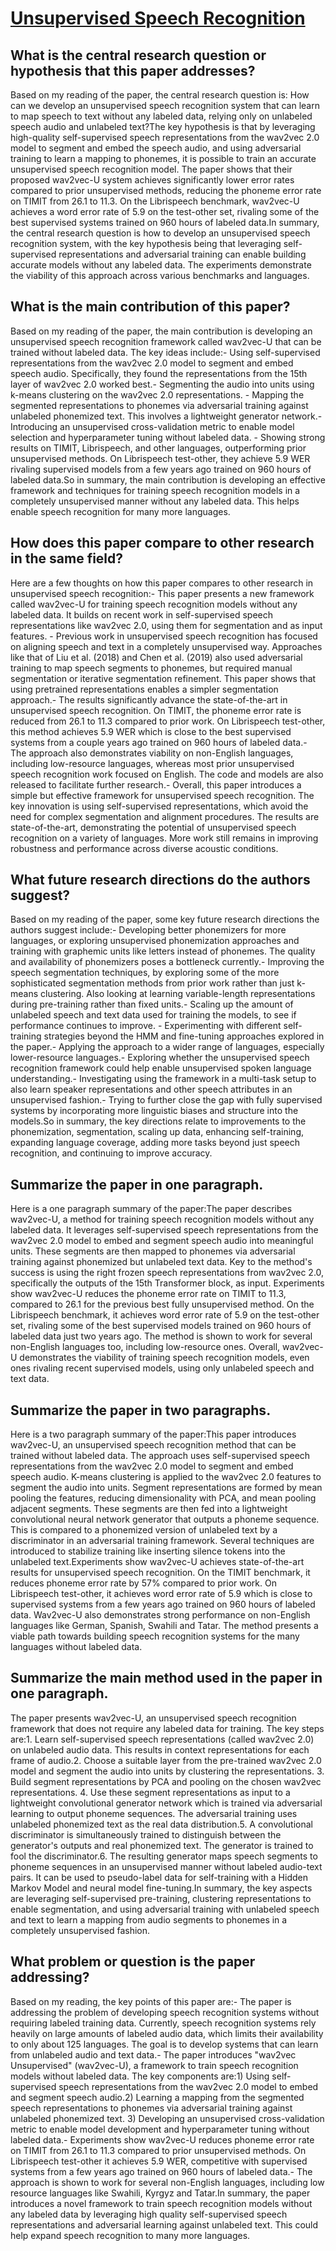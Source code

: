 # [Unsupervised Speech Recognition](https://arxiv.org/abs/2105.11084)

## What is the central research question or hypothesis that this paper addresses?

Based on my reading of the paper, the central research question is: How can we develop an unsupervised speech recognition system that can learn to map speech to text without any labeled data, relying only on unlabeled speech audio and unlabeled text?The key hypothesis is that by leveraging high-quality self-supervised speech representations from the wav2vec 2.0 model to segment and embed the speech audio, and using adversarial training to learn a mapping to phonemes, it is possible to train an accurate unsupervised speech recognition model. The paper shows that their proposed wav2vec-U system achieves significantly lower error rates compared to prior unsupervised methods, reducing the phoneme error rate on TIMIT from 26.1 to 11.3. On the Librispeech benchmark, wav2vec-U achieves a word error rate of 5.9 on the test-other set, rivaling some of the best supervised systems trained on 960 hours of labeled data.In summary, the central research question is how to develop an unsupervised speech recognition system, with the key hypothesis being that leveraging self-supervised representations and adversarial training can enable building accurate models without any labeled data. The experiments demonstrate the viability of this approach across various benchmarks and languages.


## What is the main contribution of this paper?

Based on my reading of the paper, the main contribution is developing an unsupervised speech recognition framework called wav2vec-U that can be trained without labeled data. The key ideas include:- Using self-supervised representations from the wav2vec 2.0 model to segment and embed speech audio. Specifically, they found the representations from the 15th layer of wav2vec 2.0 worked best.- Segmenting the audio into units using k-means clustering on the wav2vec 2.0 representations. - Mapping the segmented representations to phonemes via adversarial training against unlabeled phonemized text. This involves a lightweight generator network.- Introducing an unsupervised cross-validation metric to enable model selection and hyperparameter tuning without labeled data. - Showing strong results on TIMIT, Librispeech, and other languages, outperforming prior unsupervised methods. On Librispeech test-other, they achieve 5.9 WER rivaling supervised models from a few years ago trained on 960 hours of labeled data.So in summary, the main contribution is developing an effective framework and techniques for training speech recognition models in a completely unsupervised manner without any labeled data. This helps enable speech recognition for many more languages.


## How does this paper compare to other research in the same field?

Here are a few thoughts on how this paper compares to other research in unsupervised speech recognition:- This paper presents a new framework called wav2vec-U for training speech recognition models without any labeled data. It builds on recent work in self-supervised speech representations like wav2vec 2.0, using them for segmentation and as input features. - Previous work in unsupervised speech recognition has focused on aligning speech and text in a completely unsupervised way. Approaches like that of Liu et al. (2018) and Chen et al. (2019) also used adversarial training to map speech segments to phonemes, but required manual segmentation or iterative segmentation refinement. This paper shows that using pretrained representations enables a simpler segmentation approach.- The results significantly advance the state-of-the-art in unsupervised speech recognition. On TIMIT, the phoneme error rate is reduced from 26.1 to 11.3 compared to prior work. On Librispeech test-other, this method achieves 5.9 WER which is close to the best supervised systems from a couple years ago trained on 960 hours of labeled data.- The approach also demonstrates viability on non-English languages, including low-resource languages, whereas most prior unsupervised speech recognition work focused on English. The code and models are also released to facilitate further research.- Overall, this paper introduces a simple but effective framework for unsupervised speech recognition. The key innovation is using self-supervised representations, which avoid the need for complex segmentation and alignment procedures. The results are state-of-the-art, demonstrating the potential of unsupervised speech recognition on a variety of languages. More work still remains in improving robustness and performance across diverse acoustic conditions.


## What future research directions do the authors suggest?

Based on my reading of the paper, some key future research directions the authors suggest include:- Developing better phonemizers for more languages, or exploring unsupervised phonemization approaches and training with graphemic units like letters instead of phonemes. The quality and availability of phonemizers poses a bottleneck currently.- Improving the speech segmentation techniques, by exploring some of the more sophisticated segmentation methods from prior work rather than just k-means clustering. Also looking at learning variable-length representations during pre-training rather than fixed units.- Scaling up the amount of unlabeled speech and text data used for training the models, to see if performance continues to improve. - Experimenting with different self-training strategies beyond the HMM and fine-tuning approaches explored in the paper.- Applying the approach to a wider range of languages, especially lower-resource languages.- Exploring whether the unsupervised speech recognition framework could help enable unsupervised spoken language understanding.- Investigating using the framework in a multi-task setup to also learn speaker representations and other speech attributes in an unsupervised fashion.- Trying to further close the gap with fully supervised systems by incorporating more linguistic biases and structure into the models.So in summary, the key directions relate to improvements to the phonemization, segmentation, scaling up data, enhancing self-training, expanding language coverage, adding more tasks beyond just speech recognition, and continuing to improve accuracy.


## Summarize the paper in one paragraph.

Here is a one paragraph summary of the paper:The paper describes wav2vec-U, a method for training speech recognition models without any labeled data. It leverages self-supervised speech representations from the wav2vec 2.0 model to embed and segment speech audio into meaningful units. These segments are then mapped to phonemes via adversarial training against phonemized but unlabeled text data. Key to the method's success is using the right frozen speech representations from wav2vec 2.0, specifically the outputs of the 15th Transformer block, as input. Experiments show wav2vec-U reduces the phoneme error rate on TIMIT to 11.3, compared to 26.1 for the previous best fully unsupervised method. On the Librispeech benchmark, it achieves word error rate of 5.9 on the test-other set, rivaling some of the best supervised models trained on 960 hours of labeled data just two years ago. The method is shown to work for several non-English languages too, including low-resource ones. Overall, wav2vec-U demonstrates the viability of training speech recognition models, even ones rivaling recent supervised models, using only unlabeled speech and text data.


## Summarize the paper in two paragraphs.

Here is a two paragraph summary of the paper:This paper introduces wav2vec-U, an unsupervised speech recognition method that can be trained without labeled data. The approach uses self-supervised speech representations from the wav2vec 2.0 model to segment and embed speech audio. K-means clustering is applied to the wav2vec 2.0 features to segment the audio into units. Segment representations are formed by mean pooling the features, reducing dimensionality with PCA, and mean pooling adjacent segments. These segments are then fed into a lightweight convolutional neural network generator that outputs a phoneme sequence. This is compared to a phonemized version of unlabeled text by a discriminator in an adversarial training framework. Several techniques are introduced to stabilize training like inserting silence tokens into the unlabeled text.Experiments show wav2vec-U achieves state-of-the-art results for unsupervised speech recognition. On the TIMIT benchmark, it reduces phoneme error rate by 57% compared to prior work. On Librispeech test-other, it achieves word error rate of 5.9 which is close to supervised systems from a few years ago trained on 960 hours of labeled data. Wav2vec-U also demonstrates strong performance on non-English languages like German, Spanish, Swahili and Tatar. The method presents a viable path towards building speech recognition systems for the many languages without labeled data.


## Summarize the main method used in the paper in one paragraph.

The paper presents wav2vec-U, an unsupervised speech recognition framework that does not require any labeled data for training. The key steps are:1. Learn self-supervised speech representations (called wav2vec 2.0) on unlabeled audio data. This results in context representations for each frame of audio.2. Choose a suitable layer from the pre-trained wav2vec 2.0 model and segment the audio into units by clustering the representations. 3. Build segment representations by PCA and pooling on the chosen wav2vec representations. 4. Use these segment representations as input to a lightweight convolutional generator network which is trained via adversarial learning to output phoneme sequences. The adversarial training uses unlabeled phonemized text as the real data distribution.5. A convolutional discriminator is simultaneously trained to distinguish between the generator's outputs and real phonemized text. The generator is trained to fool the discriminator.6. The resulting generator maps speech segments to phoneme sequences in an unsupervised manner without labeled audio-text pairs. It can be used to pseudo-label data for self-training with a Hidden Markov Model and neural model fine-tuning.In summary, the key aspects are leveraging self-supervised pre-training, clustering representations to enable segmentation, and using adversarial training with unlabeled speech and text to learn a mapping from audio segments to phonemes in a completely unsupervised fashion.


## What problem or question is the paper addressing?

Based on my reading, the key points of this paper are:- The paper is addressing the problem of developing speech recognition systems without requiring labeled training data. Currently, speech recognition systems rely heavily on large amounts of labeled audio data, which limits their availability to only about 125 languages. The goal is to develop systems that can learn from unlabeled audio and text data.- The paper introduces "wav2vec Unsupervised" (wav2vec-U), a framework to train speech recognition models without labeled data. The key components are:1) Using self-supervised speech representations from the wav2vec 2.0 model to embed and segment speech audio.2) Learning a mapping from the segmented speech representations to phonemes via adversarial training against unlabeled phonemized text. 3) Developing an unsupervised cross-validation metric to enable model development and hyperparameter tuning without labeled data.- Experiments show wav2vec-U reduces phoneme error rate on TIMIT from 26.1 to 11.3 compared to prior unsupervised methods. On Librispeech test-other it achieves 5.9 WER, competitive with supervised systems from a few years ago trained on 960 hours of labeled data.- The approach is shown to work for several non-English languages, including low resource languages like Swahili, Kyrgyz and Tatar.In summary, the paper introduces a novel framework to train speech recognition models without any labeled data by leveraging high quality self-supervised speech representations and adversarial learning against unlabeled text. This could help expand speech recognition to many more languages.
